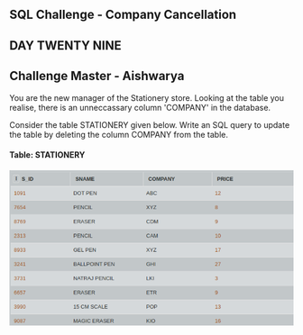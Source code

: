 ## SQL Challenge - Company Cancellation
## DAY TWENTY NINE 
## Challenge Master - Aishwarya 

You are the new manager of the Stationery store. Looking at the table you realise, there is an unneccassary column 'COMPANY' in the database.

Consider the table STATIONERY given below. Write an SQL query to update the table by deleting the column COMPANY from the table.

#### Table: STATIONERY
![Test Image1](ss.png)
